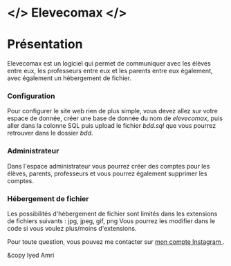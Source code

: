 # </> Elevecomax </>
<h1> Présentation </h1>
Elevecomax est un logiciel qui permet de communiquer avec les élèves entre eux, les professeurs entre eux et les parents entre eux également, 
avec également un hébergement de fichier.

<h3> Configuration </h3>
Pour configurer le site web rien de plus simple, vous devez allez sur votre espace de donnée, créer une base de donnée du nom de <i>elevecomax</i>, puis aller dans la
colonne SQL puis upload le fichier <i>bdd.sql</i> que vous pourrez retrouver dans le dossier <i>bdd</i>.

<h3> Administrateur </h3>
Dans l'espace administrateur vous pourrez créer des comptes pour les élèves, parents, professeurs et vous pourrez également supprimer les comptes.

<h3> Hébergement de fichier </h3>
Les possibilités d'hébergement de fichier sont limités dans les extensions de fichiers suivants :
jpg, jpeg, gif, png
Vous pourrez les modifier dans le code si vous voulez plus/moins d'extensions.

Pour toute question, vous pouvez me contacter sur <a href="https://www.instagram.com/iyed.dev/"> mon compte Instagram </a>.

&copy Iyed Amri
